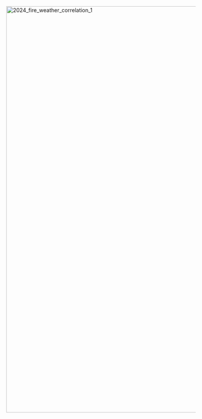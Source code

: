 <img width="1920" height="1080" alt="2024_fire_weather_correlation_1" src="https://github.com/user-attachments/assets/f1bc3624-3f1f-49f6-b725-adb0009b375c" />
